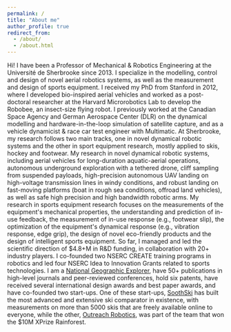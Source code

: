 ```yaml
---
permalink: /
title: "About me"
author_profile: true
redirect_from: 
  - /about/
  - /about.html
---
```


Hi! I have been a Professor of Mechanical & Robotics Engineering at the Université de Sherbrooke since 2013. I specialize in the modelling, control and design of novel aerial robotics systems, as well as the measurement and design of sports equipment. I received my PhD from Stanford in 2012, where I developed bio-inspired aerial vehicles and worked as a post-doctoral researcher at the Harvard Microrobotics Lab to develop the Robobee, an insect-size flying robot. I previously worked at the Canadian Space Agency and German Aerospace Center (DLR) on the dynamical modelling and hardware-in-the-loop simulation of satellite capture, and as a vehicle dynamicist & race car test engineer with Multimatic. At Sherbrooke, my research follows two main tracks, one in novel dynamical robotic systems and the other in sport equipment research, mostly applied to skis, hockey and footwear. My research in novel dynamical robotic systems, including aerial vehicles for long-duration aquatic-aerial operations, autonomous underground exploration with a tethered drone, cliff sampling from suspended payloads, high-precision autonomous UAV landing on high-voltage transmission lines in windy conditions, and robust landing on fast-moving platforms (boat in rough sea conditions, offroad land vehicles), as well as safe high precision and high bandwidth robotic arms. My research in sports equipment research focuses on the measurements of the equipment's mechanical properties, the understanding and prediction of in-use feedback, the measurement of in-use response (e.g., footwear slip), the optimization of the equipment's dynamical response (e.g., vibration response, edge grip), the design of novel eco-friendly products and the design of intelligent sports equipment. So far, I managed and led the scientific direction of $4.8+M in R&D funding, in collaboration with 20+ industry players. I co-founded two NSERC CREATE training programs in robotics and led four NSERC Idea to Innovation Grants related to sports technologies. I am a [National Geographic Explorer](https://explorers.nationalgeographic.org/directory/alexis-lussier-desbiens), have 50+ publications in high-level journals and peer-reviewed conferences, hold six patents, have received several international design awards and best paper awards, and have co-founded two start-ups. One of these start-ups, [SoothSki](https://soothski.com/) has built the most advanced and extensive ski comparator in existence, with measurements on more than 5000 skis that are freely available online to everyone, while the other, [Outreach Robotics](https://outreachrobotics.com/), was part of the team that won the $10M XPrize Rainforest.  

